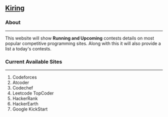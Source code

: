 ## [Kiring](https://kiring.herokuapp.com/)

### About
---
This website will show **Running and Upcoming** contests details on most popular competitive programming sites. Along with this it will also provide a list a today's contests.

### Current Available Sites
---
1. Codeforces
2. Atcoder
3. Codechef
4. Leetcode TopCoder
5. HackerRank 
6. HackerEarth
7. Google KickStart
